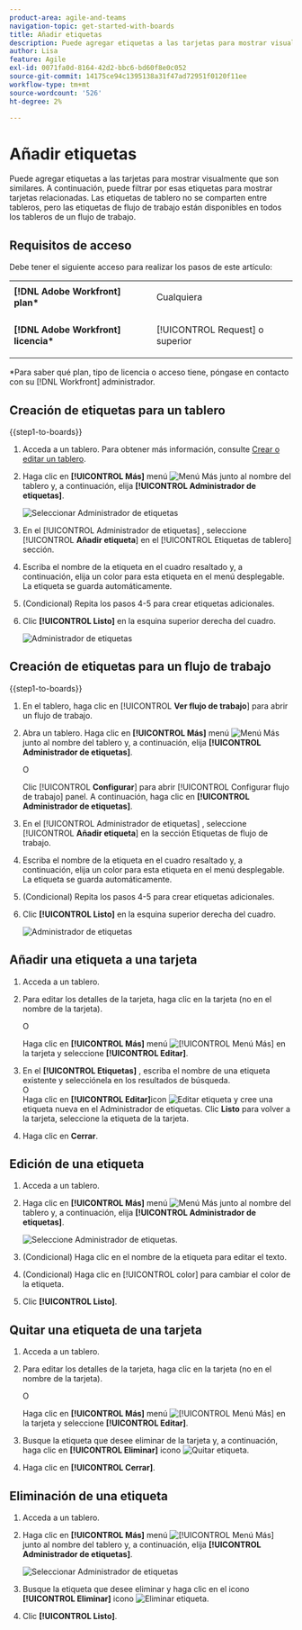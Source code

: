 ```yaml
---
product-area: agile-and-teams
navigation-topic: get-started-with-boards
title: Añadir etiquetas
description: Puede agregar etiquetas a las tarjetas para mostrar visualmente que son similares. A continuación, puede filtrar por esas etiquetas para mostrar tarjetas relacionadas.
author: Lisa
feature: Agile
exl-id: 0071fa0d-8164-42d2-bbc6-bd60f8e0c052
source-git-commit: 14175ce94c1395138a31f47ad72951f0120f11ee
workflow-type: tm+mt
source-wordcount: '526'
ht-degree: 2%

---
```


# Añadir etiquetas

Puede agregar etiquetas a las tarjetas para mostrar visualmente que son similares. A continuación, puede filtrar por esas etiquetas para mostrar tarjetas relacionadas. Las etiquetas de tablero no se comparten entre tableros, pero las etiquetas de flujo de trabajo están disponibles en todos los tableros de un flujo de trabajo.

## Requisitos de acceso

Debe tener el siguiente acceso para realizar los pasos de este artículo:

<table style="table-layout:auto"> 
 <col> 
 </col> 
 <col> 
 </col> 
 <tbody> 
  <tr> 
   <td role="rowheader"><strong>[!DNL Adobe Workfront] plan*</strong></td> 
   <td> <p>Cualquiera</p> </td> 
  </tr> 
  <tr> 
   <td role="rowheader"><strong>[!DNL Adobe Workfront] licencia*</strong></td> 
   <td> <p>[!UICONTROL Request] o superior</p> </td> 
  </tr> 
 </tbody> 
</table>

&#42;Para saber qué plan, tipo de licencia o acceso tiene, póngase en contacto con su [!DNL Workfront] administrador.

## Creación de etiquetas para un tablero

{{step1-to-boards}}

1. Acceda a un tablero. Para obtener más información, consulte [Crear o editar un tablero](../../agile/get-started-with-boards/create-edit-board.md).
1. Haga clic en **[!UICONTROL Más]** menú ![Menú Más](assets/more-icon-spectrum.png) junto al nombre del tablero y, a continuación, elija **[!UICONTROL Administrador de etiquetas]**.

   ![Seleccionar Administrador de etiquetas](assets/boards-tagmanager-350x189.png)

1. En el [!UICONTROL Administrador de etiquetas] , seleccione [!UICONTROL **Añadir etiqueta**] en el [!UICONTROL Etiquetas de tablero] sección.
1. Escriba el nombre de la etiqueta en el cuadro resaltado y, a continuación, elija un color para esta etiqueta en el menú desplegable. La etiqueta se guarda automáticamente.
1. (Condicional) Repita los pasos 4-5 para crear etiquetas adicionales.
1. Clic **[!UICONTROL Listo]** en la esquina superior derecha del cuadro.

   ![Administrador de etiquetas](assets/tag-manager-2023.png)

## Creación de etiquetas para un flujo de trabajo

{{step1-to-boards}}

1. En el tablero, haga clic en [!UICONTROL **Ver flujo de trabajo**] para abrir un flujo de trabajo.
1. Abra un tablero. Haga clic en **[!UICONTROL Más]** menú ![Menú Más](assets/more-icon-spectrum.png) junto al nombre del tablero y, a continuación, elija **[!UICONTROL Administrador de etiquetas]**.

   O

   Clic [!UICONTROL **Configurar**] para abrir [!UICONTROL Configurar flujo de trabajo] panel. A continuación, haga clic en **[!UICONTROL Administrador de etiquetas]**.

1. En el [!UICONTROL Administrador de etiquetas] , seleccione [!UICONTROL **Añadir etiqueta**] en la sección Etiquetas de flujo de trabajo.
1. Escriba el nombre de la etiqueta en el cuadro resaltado y, a continuación, elija un color para esta etiqueta en el menú desplegable. La etiqueta se guarda automáticamente.
1. (Condicional) Repita los pasos 4-5 para crear etiquetas adicionales.
1. Clic **[!UICONTROL Listo]** en la esquina superior derecha del cuadro.

   ![Administrador de etiquetas](assets/tag-manager-workstreams.png)

## Añadir una etiqueta a una tarjeta

1. Acceda a un tablero.
1. Para editar los detalles de la tarjeta, haga clic en la tarjeta (no en el nombre de la tarjeta).

   O

   Haga clic en **[!UICONTROL Más]** menú ![[!UICONTROL Menú Más]](assets/more-icon-spectrum.png) en la tarjeta y seleccione **[!UICONTROL Editar]**.

1. En el **[!UICONTROL Etiquetas]** , escriba el nombre de una etiqueta existente y selecciónela en los resultados de búsqueda.\
   O\
   Haga clic en **[!UICONTROL Editar]**&#x200B;icon ![Editar etiqueta](assets/boards-edittag-30x29.png) y cree una etiqueta nueva en el Administrador de etiquetas. Clic **Listo** para volver a la tarjeta, seleccione la etiqueta de la tarjeta.
1. Haga clic en **Cerrar**.

## Edición de una etiqueta

1. Acceda a un tablero.
1. Haga clic en **[!UICONTROL Más]** menú ![Menú Más](assets/more-icon-spectrum.png) junto al nombre del tablero y, a continuación, elija **[!UICONTROL Administrador de etiquetas]**.

   ![Seleccione Administrador de etiquetas.](assets/boards-tagmanager-350x189.png)

1. (Condicional) Haga clic en el nombre de la etiqueta para editar el texto.
1. (Condicional) Haga clic en [!UICONTROL color] para cambiar el color de la etiqueta.
1. Clic **[!UICONTROL Listo]**.

## Quitar una etiqueta de una tarjeta

1. Acceda a un tablero.
1. Para editar los detalles de la tarjeta, haga clic en la tarjeta (no en el nombre de la tarjeta).

   O

   Haga clic en **[!UICONTROL Más]** menú ![[!UICONTROL Menú Más]](assets/more-icon-spectrum.png) en la tarjeta y seleccione **[!UICONTROL Editar]**.

1. Busque la etiqueta que desee eliminar de la tarjeta y, a continuación, haga clic en **[!UICONTROL Eliminar]** icono ![Quitar etiqueta](assets/copy-of-boards-remove-30x23.png).
1. Haga clic en **[!UICONTROL Cerrar]**.

## Eliminación de una etiqueta

1. Acceda a un tablero.
1. Haga clic en **[!UICONTROL Más]** menú ![[!UICONTROL Menú Más]](assets/more-icon-spectrum.png) junto al nombre del tablero y, a continuación, elija **[!UICONTROL Administrador de etiquetas]**.

   ![Seleccionar Administrador de etiquetas](assets/boards-tagmanager-350x189.png)

1. Busque la etiqueta que desee eliminar y haga clic en el icono **[!UICONTROL Eliminar]** icono ![Eliminar etiqueta](assets/copy-of-boards-delete-30x27.png).
1. Clic **[!UICONTROL Listo]**.
